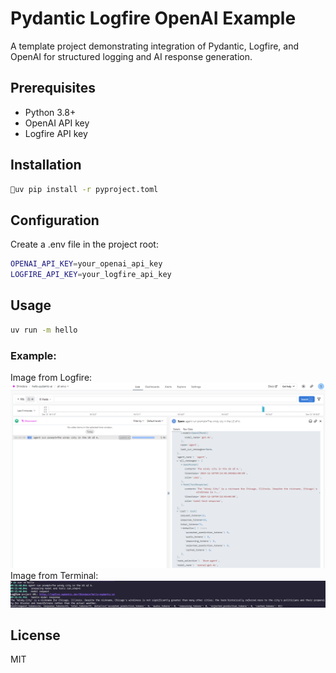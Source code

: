 # Pydantic Logfire OpenAI Example

A template project demonstrating integration of Pydantic, Logfire, and OpenAI for structured logging and AI response generation.

## Prerequisites

- Python 3.8+
- OpenAI API key
- Logfire API key

## Installation

```bash
uv pip install -r pyproject.toml
```

## Configuration
Create a .env file in the project root:
```bash
OPENAI_API_KEY=your_openai_api_key
LOGFIRE_API_KEY=your_logfire_api_key
```

## Usage
```bash
uv run -m hello
```

### Example:
Image from Logfire:
![image](asset/logfire.png)
Image from Terminal:
![image](asset/logfire_terminal.png)
## License
MIT
